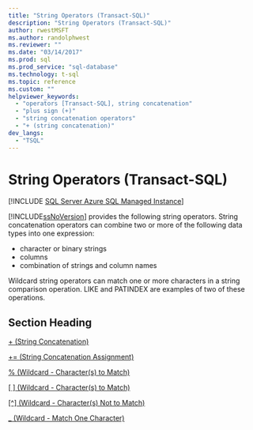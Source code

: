```yaml
---
title: "String Operators (Transact-SQL)"
description: "String Operators (Transact-SQL)"
author: rwestMSFT
ms.author: randolphwest
ms.reviewer: ""
ms.date: "03/14/2017"
ms.prod: sql
ms.prod_service: "sql-database"
ms.technology: t-sql
ms.topic: reference
ms.custom: ""
helpviewer_keywords:
  - "operators [Transact-SQL], string concatenation"
  - "plus sign (+)"
  - "string concatenation operators"
  - "+ (string concatenation)"
dev_langs:
  - "TSQL"
---
```

# String Operators (Transact-SQL)
[!INCLUDE [SQL Server Azure SQL Managed Instance](../../includes/applies-to-version/sql-asdbmi.md)]


[!INCLUDE[ssNoVersion](../../includes/ssnoversion-md.md)] provides the following string operators. String concatenation operators can combine two or more of the following data types into one expression: 
* character or binary strings
* columns 
* combination of strings and column names 

Wildcard string operators can match one or more characters in a string comparison operation. LIKE and PATINDEX are examples of two of these operations.  
  
## Section Heading  
[+ (String Concatenation)](../../t-sql/language-elements/string-concatenation-transact-sql.md)  
  
[+= (String Concatenation Assignment)](../../t-sql/language-elements/string-concatenation-equal-transact-sql.md)  
  
[% (Wildcard - Character(s) to Match)](../../t-sql/language-elements/percent-character-wildcard-character-s-to-match-transact-sql.md)  
  
[&#91; &#93; (Wildcard - Character(s) to Match)](../../t-sql/language-elements/wildcard-character-s-to-match-transact-sql.md)  
  
[&#91;^&#93; (Wildcard - Character(s) Not to Match)](../../t-sql/language-elements/wildcard-character-s-not-to-match-transact-sql.md)  
  
[_ (Wildcard - Match One Character)](../../t-sql/language-elements/wildcard-match-one-character-transact-sql.md)  
  
